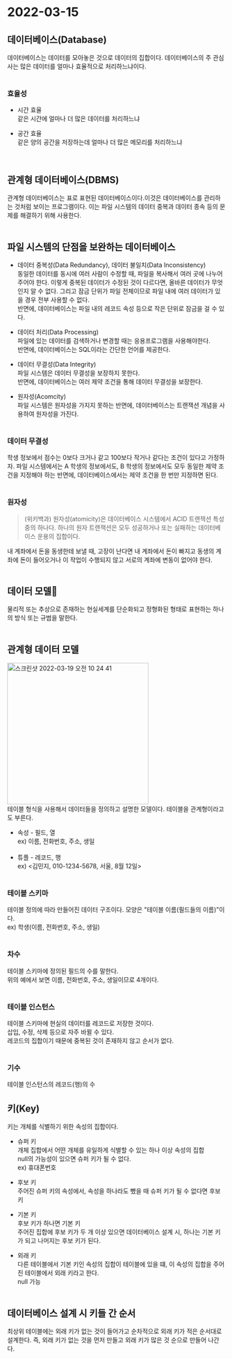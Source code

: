 # 2022-03-15

## 데이터베이스(Database)

데이터베이스는 데이터를 모아놓은 것으로 데이터의 집합이다. 데이터베이스의 주 관심사는 많은 데이터를 얼마나 효율적으로 처리하느냐이다.
<br/><br/>

### 효율성

- 시간 효율<br/>
  같은 시간에 얼마나 더 많은 데이터를 처리하느냐
- 공간 효율<br/>
  같은 양의 공간을 저장하는데 얼마나 더 많은 메모리를 처리하느냐

  <br/>

## 관계형 데이터베이스(DBMS)

관계형 데이터베이스는 표로 표현된 데이터베이스이다.이것은 데이터베이스를 관리하는 것처럼 보이는 프로그램이다. 이는 파일 시스템의 데이터 중복과 데이터 종속 등의 문제를 해결하기 위해 사용한다.
<br/><br/>

## 파일 시스템의 단점을 보완하는 데이터베이스

- 데이터 중복성(Data Redundancy), 데이터 불일치(Data Inconsistency)<br/>
  동일한 데이터를 동시에 여러 사람이 수정할 때, 파일을 복사해서 여러 곳에 나누어 주어야 한다. 이렇게 중복된 데이터가 수정된 것이 다르다면, 올바른 데이터가 무엇인지 알 수 없다. 그리고 잠금 단위가 파일 전체이므로 파일 내에 여러 데이터가 있을 경우 전부 사용할 수 없다.<br/>
  반면에, 데이터베이스는 파일 내의 레코드 속성 등으로 작은 단위로 잠금을 걸 수 있다.

- 데이터 처리(Data Processing)<br/>
  파일에 있는 데이터를 검색하거나 변경할 때는 응용프로그램을 사용해야한다.<br/>
  반면에, 데이터베이스는 SQL이라는 간단한 언어를 제공한다.

- 데이터 무결성(Data Integrity)<br/>
  파일 시스템은 데이터 무결성을 보장하지 못한다.<br/>
  반면에, 데이터베이스는 여러 제약 조건을 통해 데이터 무결성을 보장한다.

- 원자성(Acomcity)<br/>
  파일 시스템은 원자성을 가지지 못하는 반면에, 데이터베이스는 트랜잭션 개념을 사용하여 원자성을 가진다.
  <br/><br/>

### 데이터 무결성

학생 정보에서 점수는 0보다 크거나 같고 100보다 작거나 같다는 조건이 있다고 가정하자. 파일 시스템에서는 A 학생의 정보에서도, B 학생의 정보에서도 모두 동일한 제약 조건을 지정해야 하는 반면에, 데이터베이스에서는 제약 조건을 한 번만 지정하면 된다.
<br/><br/>

### 원자성

> (위키백과) 원자성(atomicity)은 데이터베이스 시스템에서 ACID 트랜잭션 특성 중의 하나다. 하나의 원자 트랜잭션은 모두 성공하거나 또는 실패하는 데이터베이스 운용의 집합이다.

내 계좌에서 돈을 동생한테 보낼 때, 고장이 난다면 내 계좌에서 돈이 빠지고 동생의 계좌에 돈이 들어오거나 이 작업이 수행되지 않고 서로의 계좌에 변동이 없어야 한다.<br/><br/>

## 데이터 모델

물리적 또는 추상으로 존재하는 현실세계를 단순화되고 정형화된 형태로 표현하는 하나의 방식 또는 규범을 말한다.
<br/><br/>

## 관계형 데이터 모델

<img width="325" alt="스크린샷 2022-03-19 오전 10 24 41" src="https://user-images.githubusercontent.com/67616146/159101219-c328948a-9419-4238-992e-7a6b25e558a1.png"><br/>
테이블 형식을 사용해서 데이터들을 정의하고 설명한 모델이다. 테이블을 관계형이라고도 부른다.

- 속성 - 필드, 열 <br/>
  ex) 이름, 전화번호, 주소, 생일<br/><br/>
- 튜플 - 레코드, 행<br/>
  ex) <김민지, 010-1234-5678, 서울, 8월 12일>
  <br/><br/>

### 테이블 스키마

테이블 정의에 따라 만들어진 데이터 구조이다. 모양은 "테이블 이름(필드들의 이름)"이다.<br/>
ex) 학생(이름, 전화번호, 주소, 생일)
<br/><br/>

### 차수

테이블 스키마에 정의된 필드의 수를 말한다. <br/>
위의 예에서 보면 이름, 전화번호, 주소, 생일이므로 4개이다.
<br/><br/>

### 테이블 인스턴스

테이블 스키마에 현실의 데이터를 레코드로 저장한 것이다.<br/>
삽입, 수정, 삭제 등으로 자주 바뀔 수 있다.<br/>
레코드의 집합이기 때문에 중복된 것이 존재하지 않고 순서가 없다.<br/><br/>

### 기수

테이블 인스턴스의 레코드(행)의 수

## 키(Key)

키는 개체를 식별하기 위한 속성의 집합이다.<br/>

- 슈퍼 키<br/>
  개체 집합에서 어떤 개체를 유일하게 식별할 수 있는 하나 이상 속성의 집합<br/>
  null의 가능성이 있으면 슈퍼 키가 될 수 없다.<br/>
  ex) 휴대폰번호

- 후보 키<br/>
  주어진 슈퍼 키의 속성에서, 속성을 하나라도 뺐을 때 슈퍼 키가 될 수 없다면 후보키

- 기본 키<br/>
  후보 키가 하나면 기본 키<br/>
  주어진 집합에 후보 키가 두 개 이상 있으면 데이터베이스 설계 시, 하나는 기본 키가 되고 나머지는 후보 키가 된다.

- 외래 키<br/>
  다른 테이블에서 기본 키인 속성의 집합이 테이블에 있을 떄, 이 속성의 집합을 주어진 테이블에서 외래 키라고 한다.<br/>
  null 가능<br/><br/>

## 데이터베이스 설계 시 키들 간 순서

최상위 테이블에는 외래 키가 없는 것이 들어가고 순차적으로 외래 키가 적은 순서대로 설계한다. 즉, 외래 키가 없는 것을 먼저 만들고 외래 키가 많은 것 순으로 만들어 나간다.
